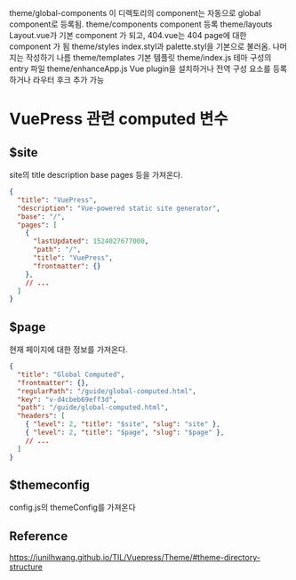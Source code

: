 theme/global-components 이 디렉토리의 component는 자동으로 global component로 등록됨.
theme/components component 등록
theme/layouts Layout.vue가 기본 component 가 되고, 404.vue는 404 page에 대한 component 가 됨
theme/styles index.styl과 palette.styl을 기본으로 불러옴. 나머지는 작성하기 나름
theme/templates 기본 템플릿
theme/index.js 테마 구성의 entry 파일
theme/enhanceApp.js Vue plugin을 설치하거나 전역 구성 요소를 등록하거나 라우터 후크 추가 가능

# VuePress 관련 computed 변수
## $site
site의 title description base pages 등을 가져온다.
```json
{
  "title": "VuePress",
  "description": "Vue-powered static site generator",
  "base": "/",
  "pages": [
    {
      "lastUpdated": 1524027677000,
      "path": "/",
      "title": "VuePress",
      "frontmatter": {}
    },
    // ...
  ]
}
```

## $page
현재 페이지에 대한 정보를 가져온다.
```json
{
  "title": "Global Computed",
  "frontmatter": {},
  "regularPath": "/guide/global-computed.html",
  "key": "v-d4cbeb69eff3d",
  "path": "/guide/global-computed.html",
  "headers": [
    { "level": 2, "title": "$site", "slug": "site" },
    { "level": 2, "title": "$page", "slug": "$page" },
    // ...
  ]
}
```

## $themeconfig
config.js의 themeConfig를 가져온다

Reference 
--
https://junilhwang.github.io/TIL/Vuepress/Theme/#theme-directory-structure